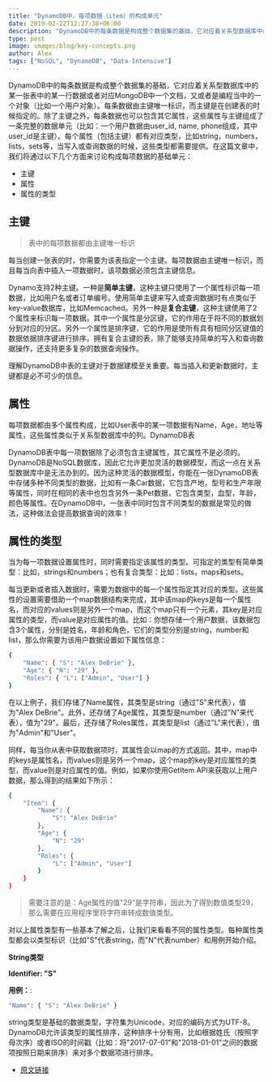```yaml
---
title: "DynamoDB中，每项数据（item）的构成单元"
date: 2019-02-22T12:27:38+06:00
description: "DynamoDB中的每条数据是构成整个数据集的基础，它对应着关系型数据库中的某一张表中的某一行数据或者对应MongoDB中一个文档，又或者是编程当中的一个对象（比如一个用户对象）。每条数据由主键唯一标识，而主键是在创建表的时候指定的。除了主键之外，每条数据也可以包含其它属性，这些属性与主键组成了一条完整的数据单元（比如：一个用户数据由user_id, name, phone组成，其中user_id是主键）。每个属性（包括主键）都有对应类型，比如string，numbers，lists，sets等，当写入或查询数据的时候，这些类型都需要提供。"
type: post
image: images/blog/key-concepts.png
author: Alex
tags: ["NoSQL", "DynamoDB", "Data-Intensive"]
---
```


DynamoDB中的每条数据是构成整个数据集的基础，它对应着关系型数据库中的某一张表中的某一行数据或者对应MongoDB中一个文档，又或者是编程当中的一个对象（比如一个用户对象）。每条数据由主键唯一标识，而主键是在创建表的时候指定的。除了主键之外，每条数据也可以包含其它属性，这些属性与主键组成了一条完整的数据单元（比如：一个用户数据由user_id, name, phone组成，其中user_id是主键）。每个属性（包括主键）都有对应类型，比如string，numbers，lists，sets等，当写入或查询数据的时候，这些类型都需要提供。在这篇文章中，我们将通过以下几个方面来讨论构成每项数据的基础单元：

* 主键
* 属性
* 属性的类型

## 主键

> 表中的每项数据都由主键唯一标识

每当创建一张表的时，你需要为该表指定一个主键。每项数据由主键唯一标识，而且每当向表中插入一项数据时，该项数据必须包含主键信息。

Dynamo支持2种主键。一种是**简单主键**，这种主键只使用了一个属性标识每一项数据，比如用户名或者订单编号。使用简单主键来写入或查询数据时有点类似于key-value数据库，比如Memcached。另外一种是**复合主键**，这种主键使用了2个属性来标识每一项数据。其中一个属性是分区键，它的作用在于将不同的数据划分到对应的分区。另外一个属性是排序键，它的作用是使所有具有相同分区键值的数据依据排序键进行排序。拥有复合主键的表，除了能够支持简单的写入和查询数据操作，还支持更多复杂的数据查询操作。

理解DynamoDB中表的主键对于数据建模至关重要。每当插入和更新数据时，主键都是必不可少的信息。

## 属性

每项数据都由多个属性构成，比如User表中的某一项数据有Name，Age，地址等属性，这些属性类似于关系型数据库中的列。DynamoDB表

DynamoDB表中每一项数据除了必须包含主键属性，其它属性不是必须的。DynamoDB是NoSQL数据库，因此它允许更加灵活的数据模型，而这一点在关系型数据库中是无法办到的。因为这种灵活的数据模型，你能在一张DynamoDB表中存储多种不同类型的数据，比如有一条Car数据，它包含产地，型号和生产年限等属性，同时在相同的表中也包含另外一条Pet数据，它包含类型，血型，年龄，颜色等属性。在DynamoDB中，一张表中同时包含不同类型的数据是常见的做法，这种做法会提高数据查询的效率！

## 属性的类型

当为每一项数据设置属性时，同时需要指定该属性的类型。可指定的类型有简单类型：比如，strings和numbers；也有复合类型：比如：lists，maps和sets。

每当更新或者插入数据时，需要为数据中的每一个属性指定其对应的类型。这些属性的设置需要借助一个map数据结构来完成，其中该map的keys是每一个属性名，而对应的values则是另外一个map，而这个map只有一个元素，其key是对应属性的类型，而value是对应属性的值。比如：你想存储一个用户数据，该数据包含3个属性，分别是姓名，年龄和角色，它们的类型分别是string，number和list，那么你需要为该用户数据设置如下属性信息：

```bash
{
    "Name": { "S": "Alex DeBrie" },
    "Age": { "N": "29" },
    "Roles": { "L": ["Admin", "User"] }
}
```

在以上例子，我们存储了Name属性，其类型是string（通过"S"来代表），值为"Alex DeBrie"。此外，还存储了Age属性，其类型是number（通过"N"来代表），值为"29"。最后，还存储了Roles属性，其类型是list（通过"L"来代表），值为"Admin"和"User"。

同样，每当你从表中获取数据项时，其属性会以map的方式返回。其中，map中的keys是属性名，而values则是另外一个map，这个map的key是对应属性的类型，而value则是对应属性的值。例如，如果你使用GetItem API来获取以上用户数据，那么得到的结果如下所示：

```bash
{
    "Item": {
        "Name": {
            "S": "Alex DeBrie"
        },
        "Age": {
            "N": "29"
        },
        "Roles": {
            "L": ["Admin", "User"]
        }
    }
}
```

> 需要注意的是：Age属性的值"29"是字符串，因此为了得到数值类型29，那么需要在应用程序里将字符串转成数值类型。

对以上属性类型有一些基本了解之后，让我们来看看不同的属性类型。每种属性类型都会以类型标识（比如"S"代表string，而"N"代表number）和用例开始介绍。

**String类型**

**Identifier: "S"**

**用例：**:

```bash
"Name": { "S": "Alex DeBrie" }
```

string类型是基础的数据类型，字符集为Unicode，对应的编码方式为UTF-8。DynamoDB允许该类型的属性排序，这种排序十分有用，比如根据姓氏（按照字母次序）或者ISO的时间戳（比如：将"2017-07-01"和"2018-01-01"之间的数据项按照日期来排序）来对多个数据项进行排序。

* [原文链接](https://www.dynamodbguide.com/anatomy-of-an-item#primary-keys)